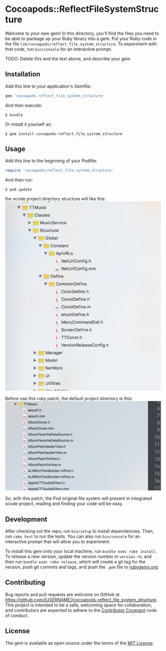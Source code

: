 # Cocoapods::ReflectFileSystemStructure

Welcome to your new gem! In this directory, you'll find the files you need to be able to package up your Ruby library into a gem. Put your Ruby code in the file `lib/cocoapods/reflect_file_system_structure`. To experiment with that code, run `bin/console` for an interactive prompt.

TODO: Delete this and the text above, and describe your gem

## Installation

Add this line to your application's Gemfile:

```ruby
gem 'cocoapods-reflect_file_system_structure'
```

And then execute:

    $ bundle

Or install it yourself as:

    $ gem install cocoapods-reflect_file_system_structure

## Usage

Add this line to the beginning of your Podfile:

```ruby
require 'cocoapods/reflect_file_system_structure'
```
And then run:

```
$ pod update
```

the xcode project directory structure will like this:
![After](https://github.com/zhzhy/cocoapods-reflect_file_system_structure/blob/master/resources/After.png)

Before use this ruby patch, the default project directory is this:
![Before](https://github.com/zhzhy/cocoapods-reflect_file_system_structure/blob/master/resources/Before.png)

So, with this patch, the Pod original file system will present in integrated xcode project,
reading and finding your code will be easy.

## Development

After checking out the repo, run `bin/setup` to install dependencies. Then, run `rake test` to run the tests. You can also run `bin/console` for an interactive prompt that will allow you to experiment.

To install this gem onto your local machine, run `bundle exec rake install`. To release a new version, update the version number in `version.rb`, and then run `bundle exec rake release`, which will create a git tag for the version, push git commits and tags, and push the `.gem` file to [rubygems.org](https://rubygems.org).

## Contributing

Bug reports and pull requests are welcome on GitHub at https://github.com/[USERNAME]/cocoapods-reflect_file_system_structure. This project is intended to be a safe, welcoming space for collaboration, and contributors are expected to adhere to the [Contributor Covenant](http://contributor-covenant.org) code of conduct.


## License

The gem is available as open source under the terms of the [MIT License](http://opensource.org/licenses/MIT).
